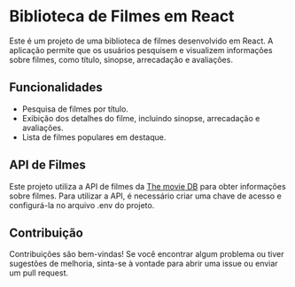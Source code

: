 # Biblioteca de Filmes em React
Este é um projeto de uma biblioteca de filmes desenvolvido em React. A aplicação permite que os usuários pesquisem e visualizem informações sobre filmes, como título, sinopse, arrecadação e avaliações.

## Funcionalidades
- Pesquisa de filmes por título.
- Exibição dos detalhes do filme, incluindo sinopse, arrecadação e avaliações.
- Lista de filmes populares em destaque.

## API de Filmes
Este projeto utiliza a API de filmes da [The movie DB](https://www.themoviedb.org) para obter informações sobre filmes. Para utilizar a API, é necessário criar uma chave de acesso e configurá-la no arquivo .env do projeto.

## Contribuição
Contribuições são bem-vindas! Se você encontrar algum problema ou tiver sugestões de melhoria, sinta-se à vontade para abrir uma issue ou enviar um pull request.
